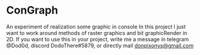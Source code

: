 # ConGraph
An experiment of realization some graphic in console
In this project I just want to work around methods of raster graphics and bit graphicRender in 2D.
If you want to use this in your project, write me a message in telegram @Dod0d, discord DodoThere#5879, or directly mail donpixonys@gmail.com
